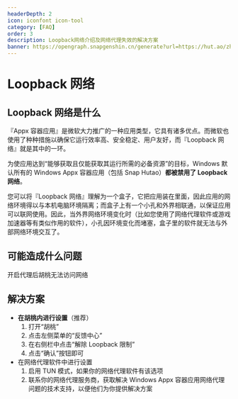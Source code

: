 ```yaml
---
headerDepth: 2
icon: iconfont icon-tool
category: [FAQ]
order: 3
description: Loopback网络介绍及网络代理失效的解决方案
banner: https://opengraph.snapgenshin.cn/generate?url=https://hut.ao/zh/advanced/loopback.html&has_description=False
---
```


# Loopback 网络

## Loopback 网络是什么

『Appx 容器应用』是微软大力推广的一种应用类型，它具有诸多优点。而微软也使用了种种措施以确保它运行效率高、安全稳定、用户友好，而『Loopback 网络』就是其中的一环。

为使应用达到“能够获取且仅能获取其运行所需的必备资源”的目标，Windows 默认所有的 Windows Appx 容器应用（包括 Snap Hutao）**都被禁用了 Loopback 网络**。

您可以将『Loopback 网络』理解为一个盒子，它把应用装在里面，因此应用的网络环境得以与本机电脑环境隔离；而盒子上有一个小孔和外界相联通，以保证应用可以联网使用。因此，当外界网络环境变化时（比如您使用了网络代理软件或游戏加速器等有类似作用的软件），小孔因环境变化而堵塞，盒子里的软件就无法与外部网络环境交互了。

## 可能造成什么问题

开启代理后胡桃无法访问网络

## 解决方案

- **在胡桃内进行设置**（推荐）
  1. 打开“胡桃”
  2. 点击左侧菜单的“反馈中心”
  3. 在右侧栏中点击“解除 Loopback 限制”
  4. 点击“确认”按钮即可
- 在网络代理软件中进行设置
  1. 启用 TUN 模式，如果你的网络代理软件有该选项
  2. 联系你的网络代理服务商，获取解决 Windows Appx 容器应用网络代理问题的技术支持，以便他们为你提供解决方案
